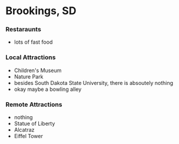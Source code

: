 # Brookings, SD

### Restaraunts 
- lots of fast food

### Local Attractions 
- Children's Museum
- Nature Park
- besides South Dakota State University, there is absoutely nothing
- okay maybe a bowling alley

### Remote Attractions 
- nothing
- Statue of Liberty
- Alcatraz
- Eiffel Tower
